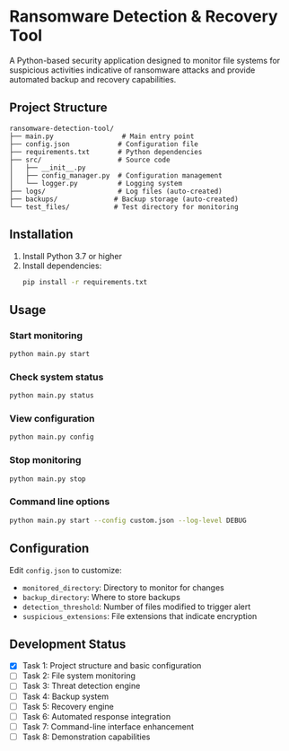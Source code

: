 # Ransomware Detection & Recovery Tool

A Python-based security application designed to monitor file systems for suspicious activities indicative of ransomware attacks and provide automated backup and recovery capabilities.

## Project Structure

```
ransomware-detection-tool/
├── main.py                 # Main entry point
├── config.json            # Configuration file
├── requirements.txt       # Python dependencies
├── src/                   # Source code
│   ├── __init__.py
│   ├── config_manager.py  # Configuration management
│   └── logger.py          # Logging system
├── logs/                  # Log files (auto-created)
├── backups/              # Backup storage (auto-created)
└── test_files/           # Test directory for monitoring
```

## Installation

1. Install Python 3.7 or higher
2. Install dependencies:
   ```bash
   pip install -r requirements.txt
   ```

## Usage

### Start monitoring
```bash
python main.py start
```

### Check system status
```bash
python main.py status
```

### View configuration
```bash
python main.py config
```

### Stop monitoring
```bash
python main.py stop
```

### Command line options
```bash
python main.py start --config custom.json --log-level DEBUG
```

## Configuration

Edit `config.json` to customize:
- `monitored_directory`: Directory to monitor for changes
- `backup_directory`: Where to store backups
- `detection_threshold`: Number of files modified to trigger alert
- `suspicious_extensions`: File extensions that indicate encryption

## Development Status

- [x] Task 1: Project structure and basic configuration
- [ ] Task 2: File system monitoring
- [ ] Task 3: Threat detection engine
- [ ] Task 4: Backup system
- [ ] Task 5: Recovery engine
- [ ] Task 6: Automated response integration
- [ ] Task 7: Command-line interface enhancement
- [ ] Task 8: Demonstration capabilities